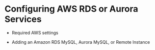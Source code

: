 # Configuring AWS RDS or Aurora Services


* Required AWS settings


* Adding an Amazon RDS MySQL, Aurora MySQL, or Remote Instance
